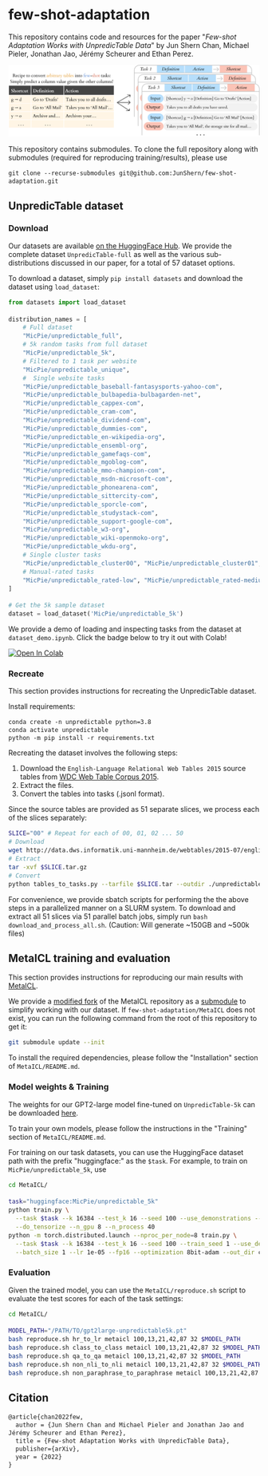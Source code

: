 # few-shot-adaptation
This repository contains code and resources for the paper "_Few-shot Adaptation Works with UnpredicTable Data_" by Jun Shern Chan, Michael Pieler, Jonathan Jao, Jérémy Scheurer and Ethan Perez.

![Tables-to-tasks](/img/tables_to_tasks.png)

This repository contains submodules. To clone the full repository along with submodules (required for reproducing training/results), please use
```
git clone --recurse-submodules git@github.com:JunShern/few-shot-adaptation.git
```

## UnpredicTable dataset

### Download
Our datasets are available [on the HuggingFace Hub](https://huggingface.co/datasets/MicPie/unpredictable_full). We provide the complete dataset `UnpredicTable-full` as well as the various sub-distributions discussed in our paper, for a total of 57 dataset options.

To download a dataset, simply `pip install datasets` and download the dataset using `load_dataset`:
```python
from datasets import load_dataset

distribution_names = [
    # Full dataset
    "MicPie/unpredictable_full",
    # 5k random tasks from full dataset
    "MicPie/unpredictable_5k",
    # Filtered to 1 task per website
    "MicPie/unpredictable_unique",
    #  Single website tasks
    "MicPie/unpredictable_baseball-fantasysports-yahoo-com",
    "MicPie/unpredictable_bulbapedia-bulbagarden-net",
    "MicPie/unpredictable_cappex-com",
    "MicPie/unpredictable_cram-com",
    "MicPie/unpredictable_dividend-com",
    "MicPie/unpredictable_dummies-com",
    "MicPie/unpredictable_en-wikipedia-org",
    "MicPie/unpredictable_ensembl-org",
    "MicPie/unpredictable_gamefaqs-com",
    "MicPie/unpredictable_mgoblog-com",
    "MicPie/unpredictable_mmo-champion-com",
    "MicPie/unpredictable_msdn-microsoft-com",
    "MicPie/unpredictable_phonearena-com",
    "MicPie/unpredictable_sittercity-com",
    "MicPie/unpredictable_sporcle-com",
    "MicPie/unpredictable_studystack-com",
    "MicPie/unpredictable_support-google-com",
    "MicPie/unpredictable_w3-org",
    "MicPie/unpredictable_wiki-openmoko-org",
    "MicPie/unpredictable_wkdu-org",
    # Single cluster tasks
    "MicPie/unpredictable_cluster00", "MicPie/unpredictable_cluster01", "MicPie/unpredictable_cluster02", "MicPie/unpredictable_cluster03", "MicPie/unpredictable_cluster04", "MicPie/unpredictable_cluster05", "MicPie/unpredictable_cluster06", "MicPie/unpredictable_cluster07", "MicPie/unpredictable_cluster08", "MicPie/unpredictable_cluster09", "MicPie/unpredictable_cluster10", "MicPie/unpredictable_cluster11", "MicPie/unpredictable_cluster12", "MicPie/unpredictable_cluster13", "MicPie/unpredictable_cluster14", "MicPie/unpredictable_cluster15", "MicPie/unpredictable_cluster16", "MicPie/unpredictable_cluster17", "MicPie/unpredictable_cluster18", "MicPie/unpredictable_cluster19", "MicPie/unpredictable_cluster20", "MicPie/unpredictable_cluster21", "MicPie/unpredictable_cluster22", "MicPie/unpredictable_cluster23", "MicPie/unpredictable_cluster24", "MicPie/unpredictable_cluster25", "MicPie/unpredictable_cluster26", "MicPie/unpredictable_cluster27", "MicPie/unpredictable_cluster28", "MicPie/unpredictable_cluster29", "MicPie/unpredictable_cluster-noise", 
    # Manual-rated tasks
    "MicPie/unpredictable_rated-low", "MicPie/unpredictable_rated-medium", "MicPie/unpredictable_rated-high",
]

# Get the 5k sample dataset
dataset = load_dataset('MicPie/unpredictable_5k')
```

We provide a demo of loading and inspecting tasks from the dataset at `dataset_demo.ipynb`. Click the badge below to try it out with Colab!

[![Open In Colab](https://colab.research.google.com/assets/colab-badge.svg)](https://colab.research.google.com/github/JunShern/few-shot-adaptation/blob/master/dataset_demo.ipynb)


### Recreate

This section provides instructions for recreating the UnpredicTable dataset.

Install requirements:
```
conda create -n unpredictable python=3.8
conda activate unpredictable
python -m pip install -r requirements.txt
```

Recreating the dataset involves the following steps:
1. Download the `English-Language Relational Web Tables 2015` source tables from [WDC Web Table Corpus 2015](http://webdatacommons.org/webtables/2015/downloadInstructions.html).
2. Extract the files.
3. Convert the tables into tasks (.jsonl format).

Since the source tables are provided as 51 separate slices, we process each of the slices separately:
```bash
SLICE="00" # Repeat for each of 00, 01, 02 ... 50
# Download
wget http://data.dws.informatik.uni-mannheim.de/webtables/2015-07/englishCorpus/compressed/$SLICE.tar.gz
# Extract
tar -xvf $SLICE.tar.gz
# Convert
python tables_to_tasks.py --tarfile $SLICE.tar --outdir ./unpredictable/ --max_source_files 10000
```

For convenience, we provide sbatch scripts for performing the the above steps in a parallelized manner on a SLURM system. To download and extract all 51 slices via 51 parallel batch jobs, simply run `bash download_and_process_all.sh`. (Caution: Will generate ~150GB and ~500k files)

## MetaICL training and evaluation
This section provides instructions for reproducing our main results with [MetaICL](https://github.com/facebookresearch/MetaICL).

We provide a [modified fork](https://github.com/JunShern/MetaICL/tree/reproducibility) of the MetaICL repository as a [submodule](https://git-scm.com/book/en/v2/Git-Tools-Submodules) to simplify working with our dataset. If `few-shot-adaptation/MetaICL` does not exist, you can run the following command from the root of this repository to get it:
```bash
git submodule update --init
```

To install the required dependencies, please follow the "Installation" section of `MetaICL/README.md`.

### Model weights & Training
The weights for our GPT2-large model fine-tuned on `UnpredicTable-5k` can be downloaded [here](https://drive.google.com/file/d/1Q1mh9rKxD6MX0lTD_okWEjINWRNfqhXY/view?usp=sharing).

To train your own models, please follow the instructions in the "Training" section of `MetaICL/README.md`.

For training on our task datasets, you can use the HuggingFace dataset path with the prefix "huggingface:" as the `$task`. For example, to train on `MicPie/unpredictable_5k`, use
```bash
cd MetaICL/

task="huggingface:MicPie/unpredictable_5k"
python train.py \
  --task $task --k 16384 --test_k 16 --seed 100 --use_demonstrations --method channel \
  --do_tensorize --n_gpu 8 --n_process 40
python -m torch.distributed.launch --nproc_per_node=8 train.py \
  --task $task --k 16384 --test_k 16 --seed 100 --train_seed 1 --use_demonstrations --method channel --n_gpu 8 \
  --batch_size 1 --lr 1e-05 --fp16 --optimization 8bit-adam --out_dir checkpoints/channel-metaicl/$task
```

### Evaluation
Given the trained model, you can use the `MetaICL/reproduce.sh` script to evaluate the test scores for each of the task settings:

```bash
cd MetaICL/

MODEL_PATH="/PATH/TO/gpt2large-unpredictable5k.pt"
bash reproduce.sh hr_to_lr metaicl 100,13,21,42,87 32 $MODEL_PATH
bash reproduce.sh class_to_class metaicl 100,13,21,42,87 32 $MODEL_PATH
bash reproduce.sh qa_to_qa metaicl 100,13,21,42,87 32 $MODEL_PATH
bash reproduce.sh non_nli_to_nli metaicl 100,13,21,42,87 32 $MODEL_PATH
bash reproduce.sh non_paraphrase_to_paraphrase metaicl 100,13,21,42,87 32 $MODEL_PATH
```

## Citation
```
@article{chan2022few,
  author = {Jun Shern Chan and Michael Pieler and Jonathan Jao and Jérémy Scheurer and Ethan Perez},
  title = {Few-shot Adaptation Works with UnpredicTable Data},
  publisher={arXiv},
  year = {2022}
}
```